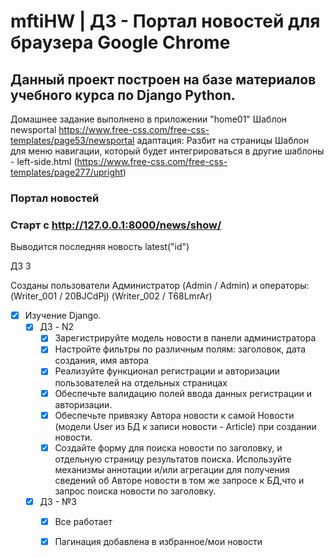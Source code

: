 # mftiHW | ДЗ - Портал новостей для браузера Google Chrome
## Данный проект построен на базе материалов учебного курса по Django Python.

Домашнее задание выполнено в приложении "home01"
Шаблон newsportal https://www.free-css.com/free-css-templates/page53/newsportal адаптация: Разбит на страницы
Шаблон для меню навигации, который будет интегрироваться в другие шаблоны - left-side.html (https://www.free-css.com/free-css-templates/page277/upright)
### Портал новостей
### Старт с http://127.0.0.1:8000/news/show/
Выводится последняя новость latest("id")

ДЗ 3

Созданы пользователи
Администратор
(Admin / Admin)
и операторы:
(Writer_001 / 20BJCdPj)
(Writer_002 / T68LmrAr)

- [x] Изучение  Django.
  - [x] ДЗ - N2
    - [x] Зарегистрируйте модель новости в панели администратора
    - [x] Настройте фильтры по различным полям: заголовок, дата создания, имя автора
    - [x] Реализуйте функционал регистрации и авторизации пользователей на отдельных страницах
    - [x] Обеспечьте валидацию полей ввода данных регистрации и авторизации.
    - [x] Обеспечьте привязку Автора новости к самой Новости (модели User из БД к записи новости - Article) при создании новости.
    - [x] Создайте форму для поиска новости по заголовку, и отдельную страницу результатов поиска. Используйте механизмы аннотации и/или агрегации для получения сведений об Авторе новости в том же запросе к БД,что и запрос поиска новости по заголовку.
  - [x] ДЗ - №3
    - [x] Все работает
    - [x] Пагинация добавлена в избранное/мои новости

